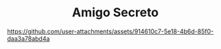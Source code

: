 <h1 align="center"> Amigo Secreto </h1>

https://github.com/user-attachments/assets/914610c7-5e18-4b6d-85f0-daa3a78abd4a


